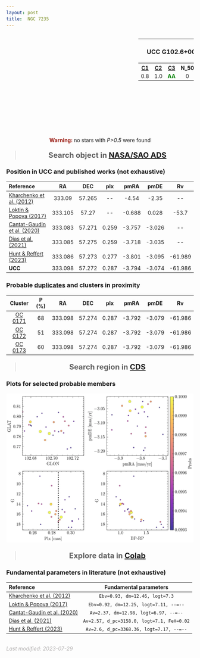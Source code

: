```yaml
---
layout: post
title:  NGC 7235
---
```


<div style="display: flex; justify-content: space-between;">
 <div style="text-align: center;">
 <!-- Left block -->
 <div id="aladin-lite-div" style="width:355px;height:250px;"></div>
 <script type="text/javascript" src="https://aladin.cds.unistra.fr/AladinLite/api/v3/latest/aladin.js" charset="utf-8"></script>
 <script type="text/javascript">
   let aladin;
   A.init.then(() => {
      aladin = A.aladin('#aladin-lite-div', {survey: "P/DSS2/color", fov:0.03, target: "333.098 57.272"});
   });
 </script>
</div>
<!-- Left block -->

<table style="text-align: center; width:355px;height:250px;">
  <!-- Row 1 (title) -->
  <tr>
    <td colspan="5"><h3>UCC G102.6+00.7a</h3></td>
  </tr>
  <!-- Row 2 -->
  <tr>
    <th><a href="https://ucc.ar/faq#what-are-the-c1-c2-and-c3-parameters" title="Photometric class">C1</a></th>
    <th><a href="https://ucc.ar/faq#what-are-the-c1-c2-and-c3-parameters" title="Density class">C2</a></th>
    <th><a href="https://ucc.ar/faq#what-are-the-c1-c2-and-c3-parameters" title="Combined class">C3</a></th>
    <th><div title="Stars with membership probability >50%">N_50</div></th>
    <th><div title="Radius that contains half the members [arcmin]">r_50</div></th>
  </tr>
  <!-- Row 3 -->
  <tr>
    <td>0.8</td>
    <td>1.0</td>
    <td><span style="color: green; font-weight: bold;">A</span><span style="color: green; font-weight: bold;">A</span></td>
    <td>0</td>
    <td>0.9</td>
  </tr>
</table>
</div>

<div style="text-align: center;">
   <span style="color: #99180f; font-weight: bold;">Warning: </span><span>no stars with <i>P>0.5</i> were found</span>
</div>

> <p style="text-align:center; font-weight: bold; font-size:20px">Search object in <a href="https://ui.adsabs.harvard.edu/search/q=%20collection%3Aastronomy%20body%3A%22NGC%207235%22&sort=date%20desc%2C%20bibcode%20desc&p_=0" target="_blank">NASA/SAO ADS</a></p>


### Position in UCC and published works (not exhaustive)

| Reference    | RA    | DEC   | plx  | pmRA  | pmDE   |  Rv  |
| :---         | :---: | :---: | :---: | :---: | :---: | :---: |
|[Kharchenko et al. (2012)](https://ui.adsabs.harvard.edu/abs/2012A%26A...543A.156K) | 333.09 | 57.265 | -- | -4.54 | -2.35 | -- |
|[Loktin & Popova (2017)](https://ui.adsabs.harvard.edu/abs/2017AstBu..72..257L/abstract) | 333.105 | 57.27 | -- | -0.688 | 0.028 | -53.7 |
|[Cantat-Gaudin et al. (2020)](https://ui.adsabs.harvard.edu/abs/2020A%26A...640A...1C) | 333.083 | 57.271 | 0.259 | -3.757 | -3.026 | -- |
|[Dias et al. (2021)](https://ui.adsabs.harvard.edu/abs/2021MNRAS.504..356D) | 333.085 | 57.275 | 0.259 | -3.718 | -3.035 | -- |
|[Hunt & Reffert (2023)](https://ui.adsabs.harvard.edu/abs/2023arXiv230313424H/abstract) | 333.086 | 57.273 | 0.277 | -3.801 | -3.095 | -61.989 |
| **UCC** |333.098 | 57.272 | 0.287 | -3.794 | -3.074 | -61.986 |


### Probable <a href="https://ucc.ar/faq#probable-duplicates" title="See FAQ for definition of proximity">duplicates</a> and clusters in proximity

| Cluster | P (%) | RA    | DEC   | plx   | pmRA  | pmDE  | Rv    |
| :---:   | :---: | :---: | :---: | :---: | :---: | :---: | :---: |
|[OC 0171](https://ucc.ar/_clusters/oc0171/)| 68 | 333.098 | 57.274 | 0.287 | -3.792 | -3.079 | -61.986 |
|[OC 0172](https://ucc.ar/_clusters/oc0172/)| 51 | 333.098 | 57.274 | 0.287 | -3.792 | -3.079 | -61.986 |
|[OC 0173](https://ucc.ar/_clusters/oc0173/)| 60 | 333.098 | 57.274 | 0.287 | -3.792 | -3.079 | -61.986 |

> <p style="text-align:center; font-weight: bold; font-size:20px">Search region in <a href="http://cdsportal.u-strasbg.fr/?target=333.098%2057.272" target="_blank">CDS</a></p>

### Plots for selected probable members

![CLUSTER](https://raw.githubusercontent.com/ucc23/Q2P/main/plots/ngc7235.webp)


> <p style="text-align:center; font-weight: bold; font-size:20px">Explore data in <a href="https://colab.research.google.com/github/UCC23/Q2P/blob/master/notebooks/ngc7235.ipynb" target="_blank">Colab</a></p>


### Fundamental parameters in literature (not exhaustive)

| Reference |  Fundamental parameters |
| :---         |     :---:      |
| [Kharchenko et al. (2012)](https://ui.adsabs.harvard.edu/abs/2012A%26A...543A.156K) | `Ebv=0.93, dm=12.46, logt=7.3` |
| [Loktin & Popova (2017)](https://ui.adsabs.harvard.edu/abs/2017AstBu..72..257L/abstract) | `Ebv=0.92, dm=12.25, logt=7.11, --=--` |
| [Cantat-Gaudin et al. (2020)](https://ui.adsabs.harvard.edu/abs/2020A%26A...640A...1C) | `Av=2.37, dm=12.98, logt=6.97, --=--` |
| [Dias et al. (2021)](https://ui.adsabs.harvard.edu/abs/2021MNRAS.504..356D) | `Av=2.57, d_pc=3158.0, logt=7.1, FeH=0.02` |
| [Hunt & Reffert (2023)](https://ui.adsabs.harvard.edu/abs/2023arXiv230313424H/abstract) | `Av=2.6, d_pc=3368.36, logt=7.17, --=--` |

<br>
<font color="b3b1b1"><i>Last modified: 2023-07-29</i></font>
